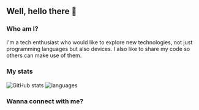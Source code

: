 ## Well, hello there 👋

### Who am I?

I'm a tech enthusiast who would like to explore new technologies, not just programming languages but also devices.
I also like to share my code so others can make use of them.


### My stats

<img align="center" src="https://github-readme-stats.vercel.app/api?username=Lahiru-weerasinghe&show_icons=true&include_all_commits=true&theme=dracula" alt="GitHub stats" />
<img align="center" src="https://github-readme-stats.vercel.app/api/top-langs/?username=Lahiru-weerasinghe&&exclude_repo=Lahiru-weerasinghe&layout=compact&theme=dracula" alt="languages"/>





### Wanna connect with me?






